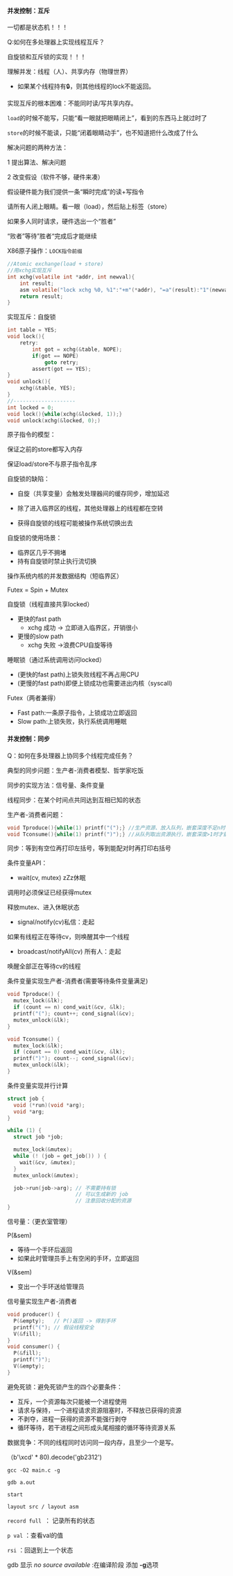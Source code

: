 #### 并发控制：互斥

一切都是状态机！！！

Q:如何在多处理器上实现线程互斥？

自旋锁和互斥锁的实现！！！

理解并发：线程（人）、共享内存（物理世界）

* 如果某个线程持有🔒，则其他线程的lock不能返回。

实现互斥的根本困难：不能同时读/写共享内存。

`load`的时候不能写，只能“看一眼就把眼睛闭上”，看到的东西马上就过时了

`store`的时候不能读，只能“闭着眼睛动手”，也不知道把什么改成了什么

解决问题的两种方法：

1 提出算法、解决问题

2 改变假设（软件不够，硬件来凑）

假设硬件能为我们提供一条“瞬时完成”的读+写指令

请所有人闭上眼睛。看一眼（load），然后贴上标签（store）

如果多人同时请求，硬件选出一个“胜者”

“败者”等待”胜者“完成后才能继续

X86原子操作：`LOCK指令前缀`

```c
//Atomic exchange(load + store)
//用xchg实现互斥
int xchg(volatile int *addr, int newval){
    int result;
    asm volatile("lock xchg %0, %1":"+m"(*addr), "=a"(result):"1"(newval));
    return result;
}
```

实现互斥：自旋锁

```c
int table = YES;
void lock(){
    retry:
    	int got = xchg(&table, NOPE);
    	if(got == NOPE)
            goto retry;
    	assert(got == YES);
}
void unlock(){
    xchg(&table, YES);
}
//--------------------
int locked = 0;
void lock(){while(xchg(&locked, 1));}
void unlock(xchg(&locked, 0);)
```

原子指令的模型：

保证之前的store都写入内存

保证load/store不与原子指令乱序

自旋锁的缺陷：

* 自旋（共享变量）会触发处理器间的缓存同步，增加延迟

* 除了进入临界区的线程，其他处理器上的线程都在空转

* 获得自旋锁的线程可能被操作系统切换出去

自旋锁的使用场景：

* 临界区几乎不拥堵
* 持有自旋锁时禁止执行流切换

操作系统内核的并发数据结构（短临界区）

Futex = Spin + Mutex

自旋锁（线程直接共享locked）

* 更快的fast path
  * xchg 成功 → 立即进入临界区，开销很小
* 更慢的slow path
  * xchg 失败 →浪费CPU自旋等待

睡眠锁（通过系统调用访问locked）

* (更快的fast path)上锁失败线程不再占用CPU
* (更慢的fast path)即便上锁成功也需要进出内核（syscall)

Futex（两者兼得）

* Fast path:一条原子指令，上锁成功立即返回
* Slow path:上锁失败，执行系统调用睡眠

#### 并发控制：同步

Q：如何在多处理器上协同多个线程完成任务？

典型的同步问题：生产者-消费者模型、哲学家吃饭

同步的实现方法：信号量、条件变量

线程同步：在某个时间点共同达到互相已知的状态

生产者-消费者问题：

```c
void Tproduce(){while(1) printf("(");} //生产资源、放入队列，嵌套深度不足n时才能打印
void Tconsume(){while(1) printf(")");} //从队列取出资源执行，嵌套深度>1时才能打印
```

同步：等到有空位再打印左括号，等到能配对时再打印右括号

条件变量API：

* wait(cv, mutex) zZz休眠

调用时必须保证已经获得mutex

释放mutex、进入休眠状态

* signal/notify(cv)私信：走起

如果有线程正在等待cv，则唤醒其中一个线程

* broadcast/notifyAll(cv) 所有人：走起

唤醒全部正在等待cv的线程

条件变量实现生产者-消费者(需要等待条件变量满足)

```c
void Tproduce() {
  mutex_lock(&lk);
  if (count == n) cond_wait(&cv, &lk);
  printf("("); count++; cond_signal(&cv);
  mutex_unlock(&lk);
}

void Tconsume() {
  mutex_lock(&lk);
  if (count == 0) cond_wait(&cv, &lk);
  printf(")"); count--; cond_signal(&cv);
  mutex_unlock(&lk);
}
```

条件变量实现并行计算

```c
struct job {
  void (*run)(void *arg);
  void *arg;
}

while (1) {
  struct job *job;

  mutex_lock(&mutex);
  while (! (job = get_job()) ) {
    wait(&cv, &mutex);
  }
  mutex_unlock(&mutex);

  job->run(job->arg); // 不需要持有锁
                      // 可以生成新的 job
                      // 注意回收分配的资源
}
```

信号量：（更衣室管理）

P(&sem) 

* 等待一个手环后返回
* 如果此时管理员手上有空闲的手环，立即返回

V(&sem)

* 变出一个手环送给管理员

信号量实现生产者-消费者

```c
void producer() {
  P(&empty);   // P()返回 -> 得到手环
  printf("("); // 假设线程安全
  V(&fill);
}
void consumer() {
  P(&fill);
  printf(")");
  V(&empty);
}
```

避免死锁：避免死锁产生的四个必要条件：

* 互斥，一个资源每次只能被一个进程使用
* 请求与保持，一个进程请求资源阻塞时，不释放已获得的资源
* 不剥夺，进程一获得的资源不能强行剥夺
* 循环等待，若干进程之间形成头尾相接的循环等待资源关系

数据竞争：不同的线程同时访问同一段内存，且至少一个是写。

（b'\xcd' * 80).decode('gb2312')



`gcc -O2 main.c -g`

`gdb a.out`

`start`

`layout src / layout asm`

`record full `： 记录所有的状态

`p val` ：查看val的值

`rsi` ：回退到上一个状态



gdb 显示 *no source available* :在编译阶段 添加 **-g**选项
